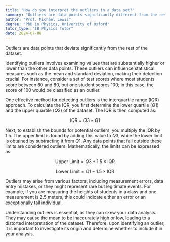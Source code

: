 ```yaml
---
title: "How do you interpret the outliers in a data set?"
summary: "Outliers are data points significantly different from the rest of the data set."
author: "Prof. Michael Lewis"
degree: "PhD in Physics, University of Oxford"
tutor_type: "IB Physics Tutor"
date: 2024-07-08
---
```


Outliers are data points that deviate significantly from the rest of the dataset.

Identifying outliers involves examining values that are substantially higher or lower than the other data points. These outliers can influence statistical measures such as the mean and standard deviation, making their detection crucial. For instance, consider a set of test scores where most students score between $60$ and $80$, but one student scores $100$; in this case, the score of $100$ would be classified as an outlier.

One effective method for detecting outliers is the interquartile range (IQR) approach. To calculate the IQR, you first determine the lower quartile ($Q1$) and the upper quartile ($Q3$) of the dataset. The IQR is then computed as:

$$
\text{IQR} = Q3 - Q1
$$

Next, to establish the bounds for potential outliers, you multiply the IQR by $1.5$. The upper limit is found by adding this value to $Q3$, while the lower limit is obtained by subtracting it from $Q1$. Any data points that fall outside these limits are considered outliers. Mathematically, the limits can be expressed as:

$$
\text{Upper Limit} = Q3 + 1.5 \times \text{IQR}
$$

$$
\text{Lower Limit} = Q1 - 1.5 \times \text{IQR}
$$

Outliers may arise from various factors, including measurement errors, data entry mistakes, or they might represent rare but legitimate events. For example, if you are measuring the heights of students in a class and one measurement is $2.5$ meters, this could indicate either an error or an exceptionally tall individual.

Understanding outliers is essential, as they can skew your data analysis. They may cause the mean to be inaccurately high or low, leading to a distorted interpretation of the dataset. Therefore, upon identifying an outlier, it is important to investigate its origin and determine whether to include it in your analysis.
    